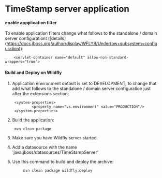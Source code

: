 # TimeStamp server application

#### enable appplication filter
To enable application filters change what follows to the standalone / domain  server configurationt 
([details] (https://docs.jboss.org/author/display/WFLY8/Undertow+subsystem+configuration)):
    
        <servlet-container name="default" allow-non-standard-wrappers="true">

#### Build and Deploy on Wildfly
1. Application environment default is set to DEVELOPMENT, to change that add what follows to the standalone / domain 
server configuration just after the extensions section:

        <system-properties>
                <property name="vs.environment" value="PRODUCTION"/>
        </system-properties>
        
2. Build the application:

        mvn clean package

3. Make sure you have  Wildfly server started.
4. Add a datasource with the name 'java:jboss/datasources/TimeStampServer'
5. Use this command to build and deploy the archive:

            mvn clean package wildfly:deploy